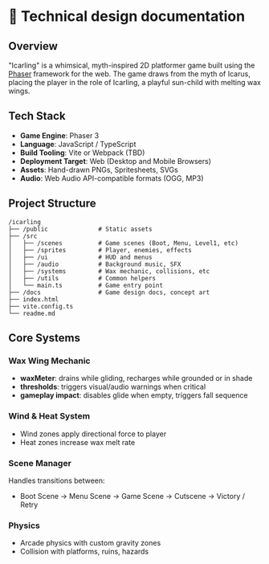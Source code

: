 # 📘 Technical design documentation

## Overview

"Icarling" is a whimsical, myth-inspired 2D platformer game built using the [Phaser](https://phaser.io/) framework for the web. The game draws from the myth of Icarus, placing the player in the role of Icarling, a playful sun-child with melting wax wings.

## Tech Stack

- **Game Engine**: Phaser 3
- **Language**: JavaScript / TypeScript
- **Build Tooling**: Vite or Webpack (TBD)
- **Deployment Target**: Web (Desktop and Mobile Browsers)
- **Assets**: Hand-drawn PNGs, Spritesheets, SVGs
- **Audio**: Web Audio API-compatible formats (OGG, MP3)

## Project Structure

```text
/icarling
├── /public              # Static assets
├── /src
│   ├── /scenes          # Game scenes (Boot, Menu, Level1, etc)
│   ├── /sprites         # Player, enemies, effects
│   ├── /ui              # HUD and menus
│   ├── /audio           # Background music, SFX
│   ├── /systems         # Wax mechanic, collisions, etc
│   ├── /utils           # Common helpers
│   └── main.ts          # Game entry point
├── /docs                # Game design docs, concept art
├── index.html
├── vite.config.ts
└── readme.md
```

## Core Systems

### Wax Wing Mechanic

- **waxMeter**: drains while gliding, recharges while grounded or in shade
- **thresholds**: triggers visual/audio warnings when critical
- **gameplay impact**: disables glide when empty, triggers fall sequence

### Wind & Heat System

- Wind zones apply directional force to player
- Heat zones increase wax melt rate

### Scene Manager

Handles transitions between:

- Boot Scene → Menu Scene → Game Scene → Cutscene → Victory / Retry

### Physics

- Arcade physics with custom gravity zones
- Collision with platforms, ruins, hazards
